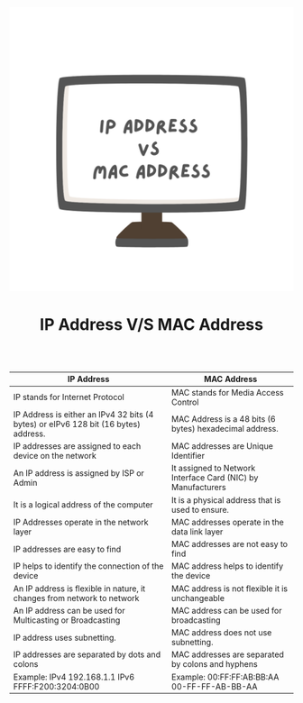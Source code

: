 <div align="center">
<img src="images2/ipMAC.png">

<h1>IP Address V/S MAC Address</h1>
</div>
<br><br>
<div align="center">

| IP Address                                                                           | MAC Address                                                  |
|--------------------------------------------------------------------------------------|--------------------------------------------------------------|
| IP stands for Internet Protocol                                                      | MAC stands for Media Access Control                          |
| IP Address is either an IPv4 32 bits (4 bytes) or eIPv6 128 bit (16 bytes) address.  | MAC Address is a 48 bits (6 bytes) hexadecimal address.      |
| IP addresses are assigned to each device on the network                              | MAC addresses are Unique Identifier                          |
| An IP address is assigned by ISP or Admin                                            | It assigned to Network Interface Card (NIC) by Manufacturers |
| It is a logical address of the computer                                              | It is a physical address that is used to ensure.             |
| IP Addresses operate in the network layer                                            | MAC addresses operate in the data link layer                 |
| IP addresses are easy to find                                                        | MAC addresses are not easy to find                           |
| IP helps to identify the connection of the device                                    | MAC address helps to identify the device                     |
| An IP address is flexible in nature, it changes from network to network              | MAC address is not flexible it is unchangeable               |
| An IP address can be used for Multicasting or Broadcasting                           | MAC address can be used for broadcasting                     |
| IP address uses subnetting.                                                          | MAC address does not use subnetting.                         |
| IP addresses are separated by dots and colons                                        | MAC addresses are separated by colons and hyphens            |
| Example: IPv4 192.168.1.1    IPv6  FFFF:F200:3204:0B00                               | Example: 00:FF:FF:AB:BB:AA       00-FF-FF-AB-BB-AA           |
                                                                                    

</div>